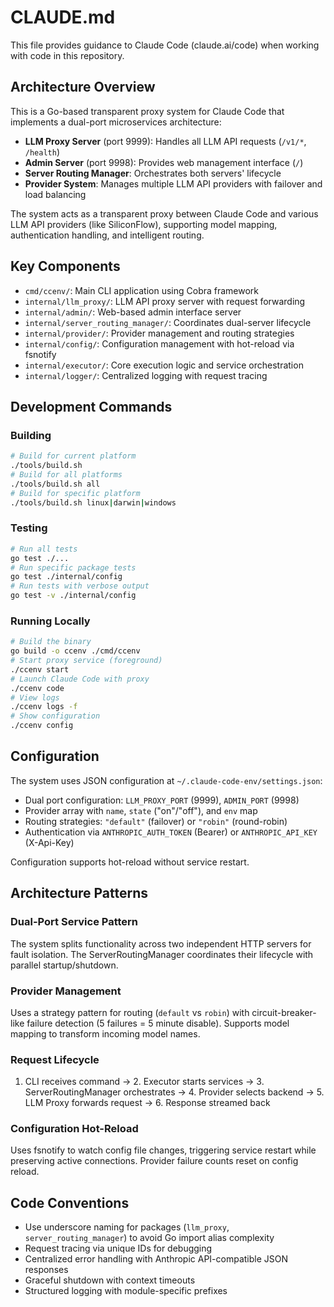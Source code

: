 # CLAUDE.md

This file provides guidance to Claude Code (claude.ai/code) when working with code in this repository.

## Architecture Overview

This is a Go-based transparent proxy system for Claude Code that implements a dual-port microservices architecture:

- **LLM Proxy Server** (port 9999): Handles all LLM API requests (`/v1/*`, `/health`)
- **Admin Server** (port 9998): Provides web management interface (`/`)
- **Server Routing Manager**: Orchestrates both servers' lifecycle
- **Provider System**: Manages multiple LLM API providers with failover and load balancing

The system acts as a transparent proxy between Claude Code and various LLM API providers (like SiliconFlow), supporting model mapping, authentication handling, and intelligent routing.

## Key Components

- `cmd/ccenv/`: Main CLI application using Cobra framework
- `internal/llm_proxy/`: LLM API proxy server with request forwarding
- `internal/admin/`: Web-based admin interface server  
- `internal/server_routing_manager/`: Coordinates dual-server lifecycle
- `internal/provider/`: Provider management and routing strategies
- `internal/config/`: Configuration management with hot-reload via fsnotify
- `internal/executor/`: Core execution logic and service orchestration
- `internal/logger/`: Centralized logging with request tracing

## Development Commands

### Building
```bash
# Build for current platform
./tools/build.sh
# Build for all platforms  
./tools/build.sh all
# Build for specific platform
./tools/build.sh linux|darwin|windows
```

### Testing
```bash
# Run all tests
go test ./...
# Run specific package tests
go test ./internal/config
# Run tests with verbose output
go test -v ./internal/config
```

### Running Locally
```bash
# Build the binary
go build -o ccenv ./cmd/ccenv
# Start proxy service (foreground)
./ccenv start
# Launch Claude Code with proxy
./ccenv code
# View logs
./ccenv logs -f
# Show configuration
./ccenv config
```

## Configuration

The system uses JSON configuration at `~/.claude-code-env/settings.json`:
- Dual port configuration: `LLM_PROXY_PORT` (9999), `ADMIN_PORT` (9998) 
- Provider array with `name`, `state` ("on"/"off"), and `env` map
- Routing strategies: `"default"` (failover) or `"robin"` (round-robin)
- Authentication via `ANTHROPIC_AUTH_TOKEN` (Bearer) or `ANTHROPIC_API_KEY` (X-Api-Key)

Configuration supports hot-reload without service restart.

## Architecture Patterns

### Dual-Port Service Pattern
The system splits functionality across two independent HTTP servers for fault isolation. The ServerRoutingManager coordinates their lifecycle with parallel startup/shutdown.

### Provider Management
Uses a strategy pattern for routing (`default` vs `robin`) with circuit-breaker-like failure detection (5 failures = 5 minute disable). Supports model mapping to transform incoming model names.

### Request Lifecycle
1. CLI receives command → 2. Executor starts services → 3. ServerRoutingManager orchestrates → 4. Provider selects backend → 5. LLM Proxy forwards request → 6. Response streamed back

### Configuration Hot-Reload  
Uses fsnotify to watch config file changes, triggering service restart while preserving active connections. Provider failure counts reset on config reload.

## Code Conventions

- Use underscore naming for packages (`llm_proxy`, `server_routing_manager`) to avoid Go import alias complexity
- Request tracing via unique IDs for debugging
- Centralized error handling with Anthropic API-compatible JSON responses
- Graceful shutdown with context timeouts
- Structured logging with module-specific prefixes